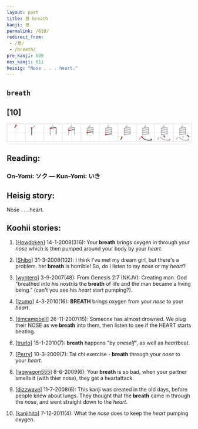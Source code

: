 ```yaml
---
layout: post
title: 息 breath
kanji: 息
permalink: /610/
redirect_from:
 - /息/
 - /breath/
pre_kanji: 609
nex_kanji: 611
heisig: "Nose . . . heart."
---
```


## `breath`

## [10]

<div class="stroke"><img src="../images/E681AF.png" /></div>

## Reading:

### On-Yomi: ソク &mdash; Kun-Yomi: いき

## Heisig story:

Nose . . . heart.

## Koohii stories:

1) [<a href="http://kanji.koohii.com/profile/Howdoken">Howdoken</a>] 14-1-2008(316): Your<strong> breath</strong> brings oxygen in through your <em>nose</em> which is then pumped around your body by your <em>heart</em>.

2) [<a href="http://kanji.koohii.com/profile/Shibo">Shibo</a>] 31-3-2008(102): I think I&#039;ve met my dream girl, but there&#039;s a problem. her<strong> breath</strong> is horrible! So, do I listen to my <em>nose</em> or my <em>heart</em>?

3) [<a href="http://kanji.koohii.com/profile/wynterp">wynterp</a>] 3-9-2007(48): From Genesis 2:7 (NKJV): Creating man. God &quot;breathed into his <em>nostrils</em> the<strong> breath</strong> of life and the man became a living being.&quot; (can&#039;t you see his <em>heart</em> start pumping?).

4) [<a href="http://kanji.koohii.com/profile/Izumo">Izumo</a>] 4-3-2010(16): <strong>BREATH</strong> brings oxygen from your <em>nose</em> to your <em>heart</em>.

5) [<a href="http://kanji.koohii.com/profile/timcampbell">timcampbell</a>] 26-11-2007(15): Someone has almost drowned. We plug their NOSE as we<strong> breath</strong> into them, then listen to see if the HEART starts beating.

6) [<a href="http://kanji.koohii.com/profile/trurlo">trurlo</a>] 15-1-2010(7): <strong>breath</strong> happens &quot;by <em>oneself</em>&quot;, as well as <em>heart</em>beat.

7) [<a href="http://kanji.koohii.com/profile/Perry">Perry</a>] 10-3-2009(7): Tai chi exercise -<strong> breath</strong> through your <em>nose</em> to your <em>heart</em>.

8) [<a href="http://kanji.koohii.com/profile/lagwagon555">lagwagon555</a>] 8-6-2009(6): Your<strong> breath</strong> is so bad, when your partner smells it (with thier nose), they get a heartattack.

9) [<a href="http://kanji.koohii.com/profile/dizzwave">dizzwave</a>] 11-7-2008(6): This kanji was created in the old days, before people knew about lungs. They thought that the<strong> breath</strong> came in through the <em>nose</em>, and went straight down to the <em>heart</em>.

10) [<a href="http://kanji.koohii.com/profile/kanjihito">kanjihito</a>] 7-12-2011(4): What the <em>nose</em> does to keep the <em>heart</em> pumping oxygen.
